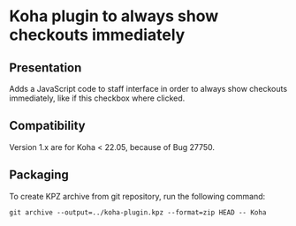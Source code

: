 # Koha plugin to always show checkouts immediately 

## Presentation

Adds a JavaScript code to staff interface in order to always show checkouts immediately,
like if this checkbox where clicked.

## Compatibility

Version 1.x are for Koha < 22.05, because of Bug 27750.

## Packaging

To create KPZ archive from git repository, run the following command:

``git archive --output=../koha-plugin.kpz --format=zip HEAD -- Koha``

